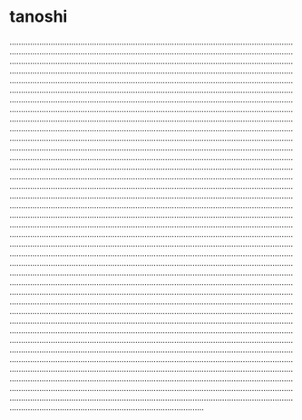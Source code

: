 # tanoshi

.............................................................................................................................................................................................................................................................................................................................................................................................................................................................................................................................................................................................................................................................................................................................................................................................................................................................................................................................................................................................................................................................................................................................................................................................................................................................................................................................................................................................................................................................................................................................................................................................................................................................................................................................................................................................................................................................................................................................................................................................................................................................................................................................................................................................................................................................................................................................................................................................................................................................................................................................................................................................................................................................................................................................................................................................................................................................................................................................................................................................................................................................................................................................................................................................................................................................................................................................................................................................................................................................................................................................................................................................................................................................................................................................................................................................................................................................................................................................................................................................................................................................................................................................................................................................................................................................................................................................................................................................................................................................................................................................................................................................................................................................................................................................................................................................................................................................................................................................................................................................